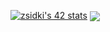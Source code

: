 <a href="https://github.com/oakoudad/badge42"><img src="https://badge.mediaplus.ma/greenbinary/zsidki" alt="zsidki's 42 stats" /></a>
<a href="https://github.com/zsidki?tab=repositories">
  <img align="center" src="https://github-readme-stats.vercel.app/api/top-langs/?username=zsidki&theme=dark"/>
</a>


